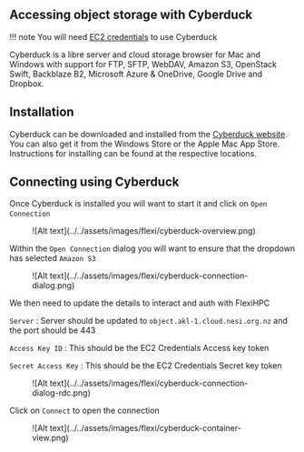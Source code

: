 ## Accessing object storage with Cyberduck

!!! note
    You will need [EC2 credentials](../create-and-manage-identity/index.md) to use Cyberduck

Cyberduck is a libre server and cloud storage browser for Mac and Windows with support for FTP, SFTP, WebDAV, Amazon S3, OpenStack Swift, Backblaze B2, Microsoft Azure & OneDrive, Google Drive and Dropbox.

## Installation

Cyberduck can be downloaded and installed from the [Cyberduck website](https://cyberduck.io/). You can also get it from the Windows Store or the Apple Mac App Store. Instructions for installing can be found at the respective locations.

## Connecting using Cyberduck

Once Cyberduck is installed you will want to start it and click on `Open Connection`

<figure markdown>
  ![Alt text](../../assets/images/flexi/cyberduck-overview.png)
</figure>

Within the `Open Connection` dialog you will want to ensure that the dropdown has selected `Amazon S3`

<figure markdown>
  ![Alt text](../../assets/images/flexi/cyberduck-connection-dialog.png)
</figure>

We then need to update the details to interact and auth with FlexiHPC

`Server`
:   Server should be updated to `object.akl-1.cloud.nesi.org.nz` and the port should be 443

`Access Key ID`
:   This should be the EC2 Credentials Access key token

`Secret Access Key`
:   This should be the EC2 Credentials Secret key token

<figure markdown>
  ![Alt text](../../assets/images/flexi/cyberduck-connection-dialog-rdc.png)
</figure>

Click on `Connect` to open the connection

<figure markdown>
  ![Alt text](../../assets/images/flexi/cyberduck-container-view.png)
</figure>
